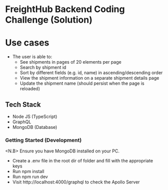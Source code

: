 # FreightHub Backend Coding Challenge (Solution)

# Use cases

- The user is able to:
  - See shipments in pages of 20 elements per page
  - Search by shipment id
  - Sort by different fields (e.g. id, name) in ascending/descending order
  - View the shipment information on a separate shipment details page
  - Update the shipment name (should persist when the page is reloaded)

## Tech Stack

* Node JS (TypeScript)
* GraphQL
* MongoDB (Database)


### Getting Started (Development)

<N.B> Ensure you have MongoDB installed on your PC.

*   Create a .env file in the root dir of folder and fill with the appropriate keys
*   Run npm install
*   Run npm run dev
*   Visit http://localhost:4000/graphql to check the Apollo Server
